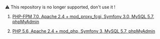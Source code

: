 :warning: This repository is no longer supported, don't use it !

1) [PHP-FPM 7.0, Apache 2.4 + mod_proxy_fcgi, Symfony 3.0, MySQL 5.7, phpMyAdmin](php-fpm/README.md)

2) [PHP 5.6, Apache 2.4 + mod_php, Symfony 3, MySQL 5.7, phpMyAdmin](php/README.md)
